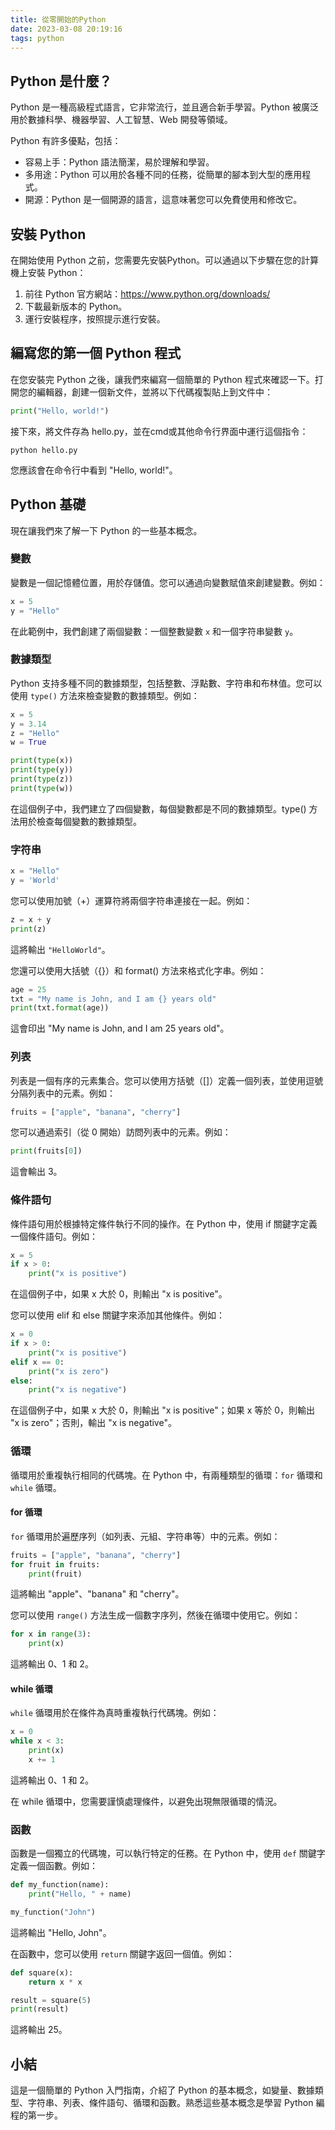 ```yaml
---
title: 從零開始的Python
date: 2023-03-08 20:19:16
tags: python
---
```


## Python 是什麼？

Python 是一種高級程式語言，它非常流行，並且適合新手學習。Python 被廣泛用於數據科學、機器學習、人工智慧、Web 開發等領域。

Python 有許多優點，包括：

* 容易上手：Python 語法簡潔，易於理解和學習。
* 多用途：Python 可以用於各種不同的任務，從簡單的腳本到大型的應用程式。
* 開源：Python 是一個開源的語言，這意味著您可以免費使用和修改它。

## 安裝 Python

在開始使用 Python 之前，您需要先安裝Python。可以通過以下步驟在您的計算機上安裝 Python：

1. 前往 Python 官方網站：https://www.python.org/downloads/
2. 下載最新版本的 Python。
3. 運行安裝程序，按照提示進行安裝。

## 編寫您的第一個 Python 程式

在您安裝完 Python 之後，讓我們來編寫一個簡單的 Python 程式來確認一下。打開您的編輯器，創建一個新文件，並將以下代碼複製貼上到文件中：

```py
print("Hello, world!")
```

接下來，將文件存為 hello.py，並在cmd或其他命令行界面中運行這個指令：

```shell
python hello.py
```

您應該會在命令行中看到 "Hello, world!"。

## Python 基礎

現在讓我們來了解一下 Python 的一些基本概念。

### 變數

變數是一個記憶體位置，用於存儲值。您可以通過向變數賦值來創建變數。例如：

```py
x = 5
y = "Hello"
```

在此範例中，我們創建了兩個變數：一個整數變數 `x` 和一個字符串變數 `y`。

### 數據類型

Python 支持多種不同的數據類型，包括整數、浮點數、字符串和布林值。您可以使用 `type()` 方法來檢查變數的數據類型。例如：

```py
x = 5
y = 3.14
z = "Hello"
w = True

print(type(x))
print(type(y))
print(type(z))
print(type(w))
```

在這個例子中，我們建立了四個變數，每個變數都是不同的數據類型。type() 方法用於檢查每個變數的數據類型。

### 字符串

```py
x = "Hello"
y = 'World'
```

您可以使用加號（+）運算符將兩個字符串連接在一起。例如：

```py
z = x + y
print(z)
```

這將輸出 `"HelloWorld"`。

您還可以使用大括號（{}）和 format() 方法來格式化字串。例如：

```py
age = 25
txt = "My name is John, and I am {} years old"
print(txt.format(age))
```

這會印出 "My name is John, and I am 25 years old"。

### 列表

列表是一個有序的元素集合。您可以使用方括號（[]）定義一個列表，並使用逗號分隔列表中的元素。例如：

```py
fruits = ["apple", "banana", "cherry"]
```

您可以通過索引（從 0 開始）訪問列表中的元素。例如：

```py
print(fruits[0])
```

這會輸出 3。

### 條件語句

條件語句用於根據特定條件執行不同的操作。在 Python 中，使用 if 關鍵字定義一個條件語句。例如：

```py
x = 5
if x > 0:
    print("x is positive")
```

在這個例子中，如果 x 大於 0，則輸出 "x is positive"。

您可以使用 elif 和 else 關鍵字來添加其他條件。例如：

```py
x = 0
if x > 0:
    print("x is positive")
elif x == 0:
    print("x is zero")
else:
    print("x is negative")
```

在這個例子中，如果 x 大於 0，則輸出 "x is positive"；如果 x 等於 0，則輸出 "x is zero"；否則，輸出 "x is negative"。

### 循環

循環用於重複執行相同的代碼塊。在 Python 中，有兩種類型的循環：`for` 循環和 `while` 循環。

#### for 循環

`for` 循環用於遍歷序列（如列表、元組、字符串等）中的元素。例如：

```py
fruits = ["apple", "banana", "cherry"]
for fruit in fruits:
    print(fruit)
```

這將輸出 "apple"、"banana" 和 "cherry"。

您可以使用 `range()` 方法生成一個數字序列，然後在循環中使用它。例如：

```py
for x in range(3):
    print(x)
```

這將輸出 0、1 和 2。

#### while 循環

`while` 循環用於在條件為真時重複執行代碼塊。例如：

```py
x = 0
while x < 3:
    print(x)
    x += 1
```

這將輸出 0、1 和 2。

在 while 循環中，您需要謹慎處理條件，以避免出現無限循環的情況。

### 函數

函數是一個獨立的代碼塊，可以執行特定的任務。在 Python 中，使用 `def` 關鍵字定義一個函數。例如：

```py
def my_function(name):
    print("Hello, " + name)

my_function("John")
```

這將輸出 "Hello, John"。

在函數中，您可以使用 `return` 關鍵字返回一個值。例如：

```py
def square(x):
    return x * x

result = square(5)
print(result)
```

這將輸出 25。

## 小結

這是一個簡單的 Python 入門指南，介紹了 Python 的基本概念，如變量、數據類型、字符串、列表、條件語句、循環和函數。熟悉這些基本概念是學習 Python 編程的第一步。
